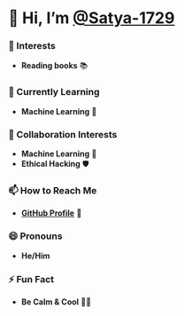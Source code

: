 # 👋 Hi, I’m [**@Satya-1729**](https://github.com/Satya-1729)

### 👀 Interests
- **Reading books** 📚

### 🌱 Currently Learning
- **Machine Learning** 🤖

### 💞️ Collaboration Interests
- **Machine Learning** 🤝
- **Ethical Hacking** 🛡️

### 📫 How to Reach Me
- [**GitHub Profile**](https://github.com/Satya-1729) 🔗

### 😄 Pronouns
- **He/Him**

### ⚡ Fun Fact
- **Be Calm & Cool** 🧘‍♂️

<!---
Satya-1729/Satya-1729 is a ✨ special ✨ repository because its `README.md` (this file) appears on your GitHub profile.
You can click the Preview link to take a look at your changes.
--->
